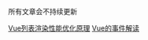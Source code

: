 所有文章会不持续更新

[Vue列表渲染性能优化原理](https://github.com/banama/aboutVue/blob/master/vue-event.m://github.com/banama/aboutVue/blob/master/diff.md)
[Vue的事件解读](https://github.com/banama/aboutVue/blob/master/vue-event.md)
